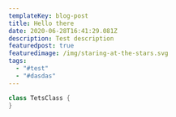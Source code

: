 ```yaml
---
templateKey: blog-post
title: Hello there
date: 2020-06-28T16:41:29.081Z
description: Test description
featuredpost: true
featuredimage: /img/staring-at-the-stars.svg
tags:
  - "#test"
  - "#dasdas"
---
```



```java
class TetsClass {
}
```